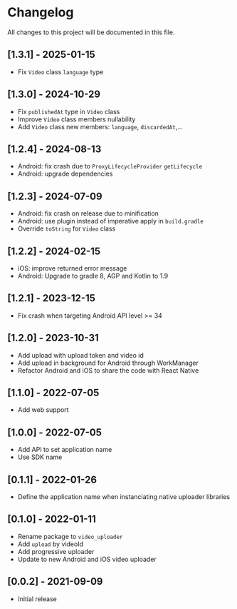 # Changelog

All changes to this project will be documented in this file.

## [1.3.1] - 2025-01-15

- Fix `Video` class `language` type


## [1.3.0] - 2024-10-29

- Fix `publishedAt` type in `Video` class
- Improve `Video` class members nullability
- Add `Video` class new members: `language`, `discardedAt`,...

## [1.2.4] - 2024-08-13

- Android: fix crash due to `ProxyLifecycleProvider` `getLifecycle`
- Android: upgrade dependencies

## [1.2.3] - 2024-07-09

- Android: fix crash on release due to minification
- Android: use plugin instead of imperative apply in `build.gradle`
- Override `toString` for `Video` class

## [1.2.2] - 2024-02-15

- iOS: improve returned error message
- Android: Upgrade to gradle 8, AGP and Kotlin to 1.9

## [1.2.1] - 2023-12-15

- Fix crash when targeting Android API level >= 34

## [1.2.0] - 2023-10-31

- Add upload with upload token and video id
- Add upload in background for Android through WorkManager
- Refactor Android and iOS to share the code with React Native

## [1.1.0] - 2022-07-05

- Add web support

## [1.0.0] - 2022-07-05

- Add API to set application name
- Use SDK name

## [0.1.1] - 2022-01-26

- Define the application name when instanciating native uploader libraries

## [0.1.0] - 2022-01-11

- Rename package to `video_uploader`
- Add `upload` by videoId
- Add progressive uploader
- Update to new Android and iOS video uploader

## [0.0.2] - 2021-09-09

- Initial release

